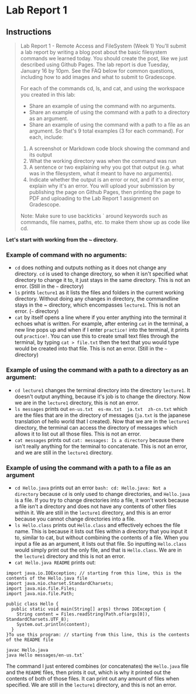# Lab Report 1

## Instructions
>Lab Report 1 - Remote Access and FileSystem (Week 1)
>You’ll submit a lab report by writing a blog post about the basic filesystem commands we learned today. You should create the post, like we just described using Github Pages. The lab report is due Tuesday, January 16 by 10pm. See the FAQ below for common questions, including how to add images and what to submit to Gradescope.
>
>For each of the commands cd, ls, and cat, and using the workspace you created in this lab:
>
>* Share an example of using the command with no arguments.
>* Share an example of using the command with a path to a directory as an argument.
>* Share an example of using the command with a path to a file as an argument.
> So that's 9 total examples (3 for each command). For each, include:
>
>1. A screenshot or Markdown code block showing the command and its output
>2. What the working directory was when the command was run
>3. A sentence or two explaining why you got that output (e.g. what was in the filesystem, what it meant to have no arguments).
>4. Indicate whether the output is an error or not, and if it's an error, explain why it's an error.
>You will upload your submission by publishing the page on Github Pages, then printing the page to PDF and uploading to the Lab Report 1 assignment on Gradescope.
>
>Note: Make sure to use backticks ` around keywords such as commands, file names, paths, etc. to make them show up as code like cd.

**Let's start with working from the ~ directory.**

### Example of command with no arguments:
* `cd` does nothing and outputs nothing as it does not change any directory. `cd` is used to change directory, so when it isn't specified what directory to change it to, it just stays in the same directory. This is not an error. (Still in the `~` directory)
* `ls` prints `lecture1` as it lists the files and folders in the current working directory. Without doing any changes in directory, the commandline stays in the ~ directory, which encompasses `lecture1`. This is not an error. (`~` directory)
* `cat` by itself opens a line where if you enter anything into the terminal it echoes what is written. For example, after entering `cat` in the terminal, a new line pops up and when if I enter `practice!` into the terminal, it prints out `practice!`. You can use this to create small text files through the terminal, by typing `cat > file.txt` then the text that you would type would be created into that file. This is not an error. (Still in the `~` directory)

### Example of using the command with a path to a directory as an argument:
* `cd lecture1` changes the terminal directory into the directory `lecture1`. It doesn't output anything, because it's job is to change the directory. Now we are in the `lecture1` directory, this is not an error.
* `ls messages` prints out `en-us.txt  es-mx.txt  ja.txt  zh-cn.txt` which are the files that are in the directory of messages (`ja.txt` is the japanese translation of hello world that I created). Now that we are in the `lecture1` directory, the terminal can access the directory of messages which allows it to list out all those files. This is not an error.
* `cat messages` prints out `cat: messages: Is a directory` because there isn't really anything for the terminal to concatenate. This is not an error, and we are still in the `lecture1` directory.

### Example of using the command with a path to a file as an argument
* `cd Hello.java` prints out an error `bash: cd: Hello.java: Not a directory` because `cd` is only used to change directories, and `Hello.java` is a file. If you try to change directories into a file, it won't work because a file isn't a directory and does not have any contents of other files within it. We are still in the `lecture1` directory, and this is an error because you cannot change directories into a file.
* `ls Hello.class` prints out `Hello.class` and effectively echoes the file name. This is because it lists out files within a directory that you input it to, similar to cat, but without combining the contents of a file. When you input a file as an argument, it lists out that file. So inputting `Hello.class` would simply print out the only file, and that is `Hello.class`. We are in the `lecture1` directory and this is not an error.
* `cat Hello.java README` prints out:


```
import java.io.IOException; // starting from this line, this is the contents of the Hello.java file
import java.nio.charset.StandardCharsets;
import java.nio.file.Files;
import java.nio.file.Path;

public class Hello {
  public static void main(String[] args) throws IOException {
    String content = Files.readString(Path.of(args[0]), StandardCharsets.UTF_8);    
    System.out.println(content);
  }
}To use this program: // starting from this line, this is the contents of the README file

javac Hello.java
java Hello messages/en-us.txt`
```


   The command I just entered combines (or concatenates) the `Hello.java` file and the `README` files, then prints it out, which is why it printed out the contents of both of those files. It can print out any amount of files when specified. We are still in the `lecture1` directory, and this is not an error.

